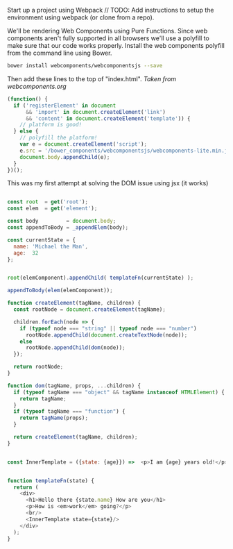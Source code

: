 
Start up a project using Webpack
// TODO: Add instructions to setup the environment using webpack (or clone from a repo).


We'll be rendering Web Components using Pure Functions. Since web components aren't fully supported in all browsers we'll use a polyfill to make sure that our code works properly. Install the web components polyfill from the command line using Bower.
```bash
bower install webcomponents/webcomponentsjs --save
```

Then add these lines to the top of "index.html". *Taken from webcomponents.org*
```javascript
(function() {
  if ('registerElement' in document
      && 'import' in document.createElement('link')
      && 'content' in document.createElement('template')) {
    // platform is good!
  } else {
    // polyfill the platform!
    var e = document.createElement('script');
    e.src = '/bower_components/webcomponentsjs/webcomponents-lite.min.js';
    document.body.appendChild(e);
  }
})();
```



This was my first attempt at solving the DOM issue using jsx (it works)
```javascript

const root  = get('root');
const elem  = get('element');

const body         = document.body;
const appendToBody = _appendElem(body);

const currentState = {
  name: 'Michael the Man',
  age:  32
};


root(elemComponent).appendChild( templateFn(currentState) );

appendToBody(elem(elemComponent));

function createElement(tagName, children) {
  const rootNode = document.createElement(tagName);

  children.forEach(node => {
    if (typeof node === "string" || typeof node === "number")
      rootNode.appendChild(document.createTextNode(node));
    else
      rootNode.appendChild(dom(node));
  });

  return rootNode;
}

function dom(tagName, props, ...children) {
  if (typeof tagName === "object" && tagName instanceof HTMLElement) {
    return tagName;
  }
  if (typeof tagName === "function") {
    return tagName(props);
  }

  return createElement(tagName, children);
}


const InnerTemplate = ({state: {age}}) =>  <p>I am {age} years old!</p>;


function templateFn(state) {
  return (
    <div>
      <h1>Hello there {state.name} How are you</h1>
      <p>How is <em>work</em> going?</p>
      <br/>
      <InnerTemplate state={state}/>
    </div>
  );
}

```
